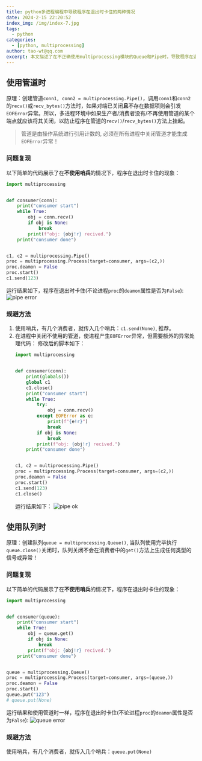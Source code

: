 ```yaml
---
title: python多进程编程中导致程序在退出时卡住的两种情况
date: 2024-2-15 22:20:52
index_img: /img/index-7.jpg
tags:
  - python
categories:
  - [python, multiprocessing]
author: tao-wt@qq.com
excerpt: 本文描述了在不正确使用multiprocessing模块的Queue和Pipe时，导致程序在退出时卡住的两种情况
---
```

## 使用管道时
原理：创建管道`conn1, conn2 = multiprocessing.Pipe()`，调用`conn1`和`conn2`的`recv()`或`recv_bytes()`方法时，如果对端已关闭**且**不存在数据项则会引发`EOFError`异常。所以，多进程环境中如果生产者/消费者没有/不再使用管道的某个端点就应该将其关闭，以防止程序在管道的`recv()`/`recv_bytes()`方法上挂起。
> 管道是由操作系统进行引用计数的, 必须在所有进程中关闭管道才能生成`EOFError`异常！

### 问题复现
以下简单的代码展示了在**不使用哨兵**的情况下，程序在退出时卡住的现象：
```python
import multiprocessing


def consumer(conn):
    print("consumer start")
    while True:
        obj = conn.recv()
        if obj is None:
            break
        print(f"obj: {obj!r} recived.")
    print("consumer done")


c1, c2 = multiprocessing.Pipe()
proc = multiprocessing.Process(target=consumer, args=(c2,))
proc.deamon = False
proc.start()
c1.send(123)

```
运行结果如下，程序在退出时卡住(不论进程`proc`的`deamon`属性是否为`False`):
![pipe error](/img/pipe_error.png)

### 规避方法
1. 使用哨兵，有几个消费者，就传入几个哨兵：`c1.send(None)`, 推荐。
2. 在进程中关闭不使用的管道，使进程产生`EOFError`异常，但需要额外的异常处理代码：
    修改后的脚本如下：
    ```python
    import multiprocessing


    def consumer(conn):
        print(globals())
        global c1
        c1.close()
        print("consumer start")
        while True:
            try:
                obj = conn.recv()
            except EOFError as e:
                print(f"{e!r}")
                break
            if obj is None:
                break
            print(f"obj: {obj!r} recived.")
        print("consumer done")


    c1, c2 = multiprocessing.Pipe()
    proc = multiprocessing.Process(target=consumer, args=(c2,))
    proc.deamon = False
    proc.start()
    c1.send(123)
    c1.close()

    ```
    运行结果如下：
    ![pipe ok](/img/pipe_ok.png)

## 使用队列时
原理：创建队列`queue = multiprocessing.Queue()`, 当队列使用完毕执行`queue.close()`关闭时，队列关闭不会在消费者中的`get()`方法上生成任何类型的信号或异常！

### 问题复现
以下简单的代码展示了在**不使用哨兵**的情况下，程序在退出时卡住的现象：
```python
import multiprocessing


def consumer(queue):
    print("consumer start")
    while True:
        obj = queue.get()
        if obj is None:
            break
        print(f"obj: {obj!r} recived.")
    print("consumer done")


queue = multiprocessing.Queue()
proc = multiprocessing.Process(target=consumer, args=(queue,))
proc.deamon = False
proc.start()
queue.put("123")
# queue.put(None)

```
运行结果和使用管道时一样，程序在退出时卡住(不论进程`proc`的`deamon`属性是否为`False`):
![queue error](/img/queue_error.png)

### 规避方法
使用哨兵，有几个消费者，就传入几个哨兵：`queue.put(None)`
